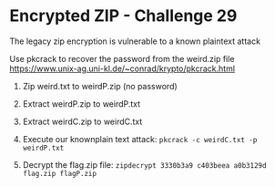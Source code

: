 # Encrypted ZIP - Challenge 29

The legacy zip encryption is vulnerable to a known plaintext attack

Use pkcrack to recover the password from the weird.zip file
https://www.unix-ag.uni-kl.de/~conrad/krypto/pkcrack.html

1. Zip weird.txt to weirdP.zip (no password)

2. Extract weirdP.zip to weirdP.txt

3. Extract weirdC.zip to weirdC.txt

4. Execute our knownplain text attack: `pkcrack -c weirdC.txt -p weirdP.txt`

5. Decrypt the flag.zip file: `zipdecrypt 3330b3a9 c403beea a0b3129d flag.zip flagP.zip`

